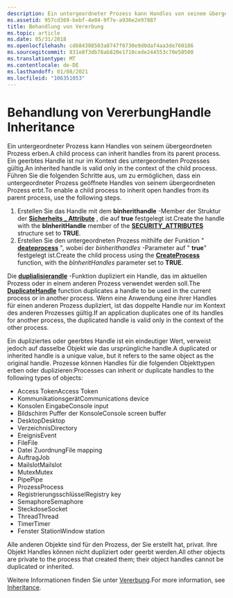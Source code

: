 ```yaml
---
description: Ein untergeordneter Prozess kann Handles von seinem übergeordneten Prozess erben. Ein geerbtes Handle ist nur im Kontext des untergeordneten Prozesses gültig. Führen Sie die folgenden Schritte aus, um zu ermöglichen, dass ein untergeordneter Prozess geöffnete Handles von seinem übergeordneten Prozess erbt.
ms.assetid: 957cd369-bebf-4e04-9f7e-a936e2e97887
title: Behandlung von Vererbung
ms.topic: article
ms.date: 05/31/2018
ms.openlocfilehash: cd684308503a8747f6730e9d0daf4aa3de760186
ms.sourcegitcommit: 831e8f3db78ab820e1710cede244553c70e50500
ms.translationtype: MT
ms.contentlocale: de-DE
ms.lasthandoff: 01/08/2021
ms.locfileid: "106351053"
---
```

# <a name="handle-inheritance"></a><span data-ttu-id="909ba-105">Behandlung von Vererbung</span><span class="sxs-lookup"><span data-stu-id="909ba-105">Handle Inheritance</span></span>

<span data-ttu-id="909ba-106">Ein untergeordneter Prozess kann Handles von seinem übergeordneten Prozess erben.</span><span class="sxs-lookup"><span data-stu-id="909ba-106">A child process can inherit handles from its parent process.</span></span> <span data-ttu-id="909ba-107">Ein geerbtes Handle ist nur im Kontext des untergeordneten Prozesses gültig.</span><span class="sxs-lookup"><span data-stu-id="909ba-107">An inherited handle is valid only in the context of the child process.</span></span> <span data-ttu-id="909ba-108">Führen Sie die folgenden Schritte aus, um zu ermöglichen, dass ein untergeordneter Prozess geöffnete Handles von seinem übergeordneten Prozess erbt.</span><span class="sxs-lookup"><span data-stu-id="909ba-108">To enable a child process to inherit open handles from its parent process, use the following steps.</span></span>

1.  <span data-ttu-id="909ba-109">Erstellen Sie das Handle mit dem **binherithandle** -Member der Struktur der [**Sicherheits \_ Attribute**](/previous-versions/windows/desktop/legacy/aa379560(v=vs.85)) , die auf **true** festgelegt ist.</span><span class="sxs-lookup"><span data-stu-id="909ba-109">Create the handle with the **bInheritHandle** member of the [**SECURITY\_ATTRIBUTES**](/previous-versions/windows/desktop/legacy/aa379560(v=vs.85)) structure set to **TRUE**.</span></span>
2.  <span data-ttu-id="909ba-110">Erstellen Sie den untergeordneten Prozess mithilfe der Funktion " [**deateprocess**](/windows/desktop/api/processthreadsapi/nf-processthreadsapi-createprocessa) ", wobei der *binherithandles* -Parameter auf " **true**" festgelegt ist.</span><span class="sxs-lookup"><span data-stu-id="909ba-110">Create the child process using the [**CreateProcess**](/windows/desktop/api/processthreadsapi/nf-processthreadsapi-createprocessa) function, with the *bInheritHandles* parameter set to **TRUE**.</span></span>

<span data-ttu-id="909ba-111">Die [**duplialisierandle**](/windows/win32/api/handleapi/nf-handleapi-duplicatehandle) -Funktion dupliziert ein Handle, das im aktuellen Prozess oder in einem anderen Prozess verwendet werden soll.</span><span class="sxs-lookup"><span data-stu-id="909ba-111">The [**DuplicateHandle**](/windows/win32/api/handleapi/nf-handleapi-duplicatehandle) function duplicates a handle to be used in the current process or in another process.</span></span> <span data-ttu-id="909ba-112">Wenn eine Anwendung eine ihrer Handles für einen anderen Prozess dupliziert, ist das doppelte Handle nur im Kontext des anderen Prozesses gültig.</span><span class="sxs-lookup"><span data-stu-id="909ba-112">If an application duplicates one of its handles for another process, the duplicated handle is valid only in the context of the other process.</span></span>

<span data-ttu-id="909ba-113">Ein dupliziertes oder geerbtes Handle ist ein eindeutiger Wert, verweist jedoch auf dasselbe Objekt wie das ursprüngliche handle.</span><span class="sxs-lookup"><span data-stu-id="909ba-113">A duplicated or inherited handle is a unique value, but it refers to the same object as the original handle.</span></span> <span data-ttu-id="909ba-114">Prozesse können Handles für die folgenden Objekttypen erben oder duplizieren:</span><span class="sxs-lookup"><span data-stu-id="909ba-114">Processes can inherit or duplicate handles to the following types of objects:</span></span>

-   <span data-ttu-id="909ba-115">Access Token</span><span class="sxs-lookup"><span data-stu-id="909ba-115">Access Token</span></span>
-   <span data-ttu-id="909ba-116">Kommunikationsgerät</span><span class="sxs-lookup"><span data-stu-id="909ba-116">Communications device</span></span>
-   <span data-ttu-id="909ba-117">Konsolen Eingabe</span><span class="sxs-lookup"><span data-stu-id="909ba-117">Console input</span></span>
-   <span data-ttu-id="909ba-118">Bildschirm Puffer der Konsole</span><span class="sxs-lookup"><span data-stu-id="909ba-118">Console screen buffer</span></span>
-   <span data-ttu-id="909ba-119">Desktop</span><span class="sxs-lookup"><span data-stu-id="909ba-119">Desktop</span></span>
-   <span data-ttu-id="909ba-120">Verzeichnis</span><span class="sxs-lookup"><span data-stu-id="909ba-120">Directory</span></span>
-   <span data-ttu-id="909ba-121">Ereignis</span><span class="sxs-lookup"><span data-stu-id="909ba-121">Event</span></span>
-   <span data-ttu-id="909ba-122">File</span><span class="sxs-lookup"><span data-stu-id="909ba-122">File</span></span>
-   <span data-ttu-id="909ba-123">Datei Zuordnung</span><span class="sxs-lookup"><span data-stu-id="909ba-123">File mapping</span></span>
-   <span data-ttu-id="909ba-124">Auftrag</span><span class="sxs-lookup"><span data-stu-id="909ba-124">Job</span></span>
-   <span data-ttu-id="909ba-125">Mailslot</span><span class="sxs-lookup"><span data-stu-id="909ba-125">Mailslot</span></span>
-   <span data-ttu-id="909ba-126">Mutex</span><span class="sxs-lookup"><span data-stu-id="909ba-126">Mutex</span></span>
-   <span data-ttu-id="909ba-127">Pipe</span><span class="sxs-lookup"><span data-stu-id="909ba-127">Pipe</span></span>
-   <span data-ttu-id="909ba-128">Prozess</span><span class="sxs-lookup"><span data-stu-id="909ba-128">Process</span></span>
-   <span data-ttu-id="909ba-129">Registrierungsschlüssel</span><span class="sxs-lookup"><span data-stu-id="909ba-129">Registry key</span></span>
-   <span data-ttu-id="909ba-130">Semaphore</span><span class="sxs-lookup"><span data-stu-id="909ba-130">Semaphore</span></span>
-   <span data-ttu-id="909ba-131">Steckdose</span><span class="sxs-lookup"><span data-stu-id="909ba-131">Socket</span></span>
-   <span data-ttu-id="909ba-132">Thread</span><span class="sxs-lookup"><span data-stu-id="909ba-132">Thread</span></span>
-   <span data-ttu-id="909ba-133">Timer</span><span class="sxs-lookup"><span data-stu-id="909ba-133">Timer</span></span>
-   <span data-ttu-id="909ba-134">Fenster Station</span><span class="sxs-lookup"><span data-stu-id="909ba-134">Window station</span></span>

<span data-ttu-id="909ba-135">Alle anderen Objekte sind für den Prozess, der Sie erstellt hat, privat. Ihre Objekt Handles können nicht dupliziert oder geerbt werden.</span><span class="sxs-lookup"><span data-stu-id="909ba-135">All other objects are private to the process that created them; their object handles cannot be duplicated or inherited.</span></span>

<span data-ttu-id="909ba-136">Weitere Informationen finden Sie unter [Vererbung](/windows/desktop/ProcThread/inheritance).</span><span class="sxs-lookup"><span data-stu-id="909ba-136">For more information, see [Inheritance](/windows/desktop/ProcThread/inheritance).</span></span>

 

 
